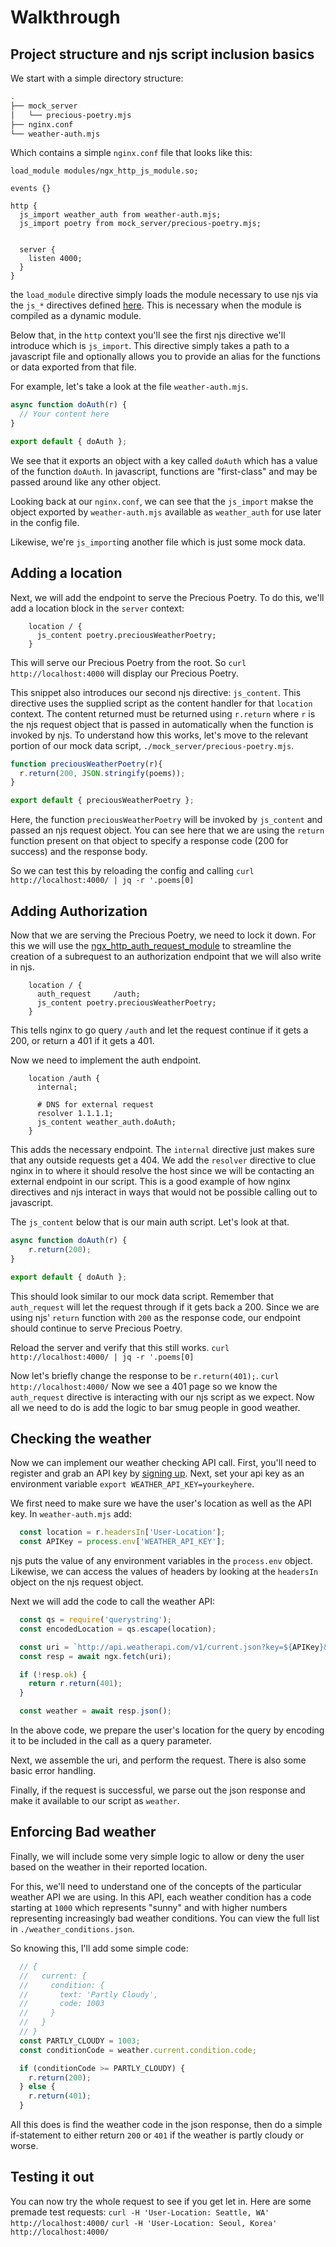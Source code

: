 # Walkthrough

## Project structure and njs script inclusion basics
We start with a simple directory structure:
```bash
.
├── mock_server
│   └── precious-poetry.mjs
├── nginx.conf
└── weather-auth.mjs
```

Which contains a simple `nginx.conf` file that looks like this:
```nginx
load_module modules/ngx_http_js_module.so;

events {}

http {
  js_import weather_auth from weather-auth.mjs;
  js_import poetry from mock_server/precious-poetry.mjs;


  server {
    listen 4000;
  }
}
```
the `load_module` directive simply loads the module necessary to use njs via the `js_*` directives defined [here](https://nginx.org/en/docs/http/ngx_http_js_module.html).  This is necessary when the module is compiled as a dynamic module.  

Below that, in the `http` context you'll see the first njs directive we'll introduce which is `js_import`. This directive simply takes a path to a javascript file and optionally allows you to provide an alias for the functions or data exported from that file.

For example, let's take a look at the file `weather-auth.mjs`.

```javascript
async function doAuth(r) {
  // Your content here
}

export default { doAuth };
```

We see that it exports an object with a key called `doAuth` which has a value of the function `doAuth`.  In javascript, functions are "first-class" and may be passed around like any other object.

Looking back at our `nginx.conf`, we can see that the `js_import` makse the object exported by `weather-auth.mjs` available as `weather_auth` for use later in the config file.

Likewise, we're `js_import`ing another file which is just some mock data.

## Adding a location
Next, we will add the endpoint to serve the Precious Poetry. To do this, we'll add a location block in the `server` context:
```nginx
    location / {
      js_content poetry.preciousWeatherPoetry;
    }
```

This will serve our Precious Poetry from the root.  So `curl http://localhost:4000` will display our Precious Poetry.

This snippet also introduces our second njs directive: `js_content`.  This directive uses the supplied script as the content handler for that `location` context.  The content returned must be returned using `r.return` where `r` is the njs request object that is passed in automatically when the function is invoked by njs. To understand how this works, let's move to the relevant portion of our mock data script, `./mock_server/precious-poetry.mjs`.

```javascript
function preciousWeatherPoetry(r){
  r.return(200, JSON.stringify(poems));
}

export default { preciousWeatherPoetry };
```

Here, the function `preciousWeatherPoetry` will be invoked by `js_content` and passed an njs request object.  You can see here that we are using the `return` function present on that object to specify a response code (200 for success) and the response body.

So we can test this by reloading the config and calling
`curl http://localhost:4000/ | jq -r '.poems[0]`

## Adding Authorization
Now that we are serving the Precious Poetry, we need to lock it down.  For this we will use the [ngx_http_auth_request_module](http://nginx.org/en/docs/http/ngx_http_auth_request_module.html) to streamline the creation of a subrequest to an authorization endpoint that we will also write in njs.

```nginx
    location / {
      auth_request     /auth;
      js_content poetry.preciousWeatherPoetry;
    }
```

This tells nginx to go query `/auth` and let the request continue if it gets a 200, or return a 401 if it gets a 401.

Now we need to implement the auth endpoint.

```nginx
    location /auth {
      internal;

      # DNS for external request
      resolver 1.1.1.1;
      js_content weather_auth.doAuth;
    }
```
This adds the necessary endpoint.  The `internal` directive just makes sure that any outside requests get a 404. We add the `resolver` directive to clue nginx in to where it should resolve the host since we will be contacting an external endpoint in our script. This is a good example of how nginx directives and njs interact in ways that would not be possible calling out to javascript.

The `js_content` below that is our main auth script. Let's look at that.

```javascript
async function doAuth(r) {
    r.return(200);
}

export default { doAuth };
```

This should look similar to our mock data script.  Remember that `auth_request` will let the request through if it gets back a 200.  Since we are using njs' `return` function with `200` as the response code, our endpoint should continue to serve Precious Poetry.

Reload the server and verify that this still works. `curl http://localhost:4000/ | jq -r '.poems[0]`

Now let's briefly change the response to be `r.return(401);`. `curl http://localhost:4000/`
Now we see a 401 page so we know the `auth_request` directive is interacting with our njs script as we expect.  Now all we need to do is add the logic to bar smug people in good weather.

## Checking the weather
Now we can implement our weather checking API call. First, you'll need to register and grab an API key by [signing up](https://www.weatherapi.com/signup.aspx).
Next, set your api key as an environment variable `export WEATHER_API_KEY=yourkeyhere`.

We first need to make sure we have the user's location as well as the API key. In `weather-auth.mjs` add:

```javascript
  const location = r.headersIn['User-Location'];
  const APIKey = process.env['WEATHER_API_KEY'];
```

njs puts the value of any environment variables in the `process.env` object. Likewise, we can access the values of headers by looking at the `headersIn` object on the njs request object.

Next we will add the code to call the weather API:
```javascript
  const qs = require('querystring');
  const encodedLocation = qs.escape(location);

  const uri = `http://api.weatherapi.com/v1/current.json?key=${APIKey}&q=${encodedLocation}`;
  const resp = await ngx.fetch(uri);

  if (!resp.ok) {
    return r.return(401);
  }

  const weather = await resp.json();
```

In the above code, we prepare the user's location for the query by encoding it to be included in the call as a query parameter.

Next, we assemble the uri, and perform the request.  There is also some basic error handling.

Finally, if the request is successful, we parse out the json response and make it available to our script as `weather`.

## Enforcing Bad weather
Finally, we will include some very simple logic to allow or deny the user based on the weather in their reported location.

For this, we'll need to understand one of the concepts of the particular weather API we are using.  In this API, each weather condition has a code starting at `1000` which represents "sunny" and
with higher numbers representing increasingly bad weather conditions.  You can view the full list in `./weather_conditions.json`.

So knowing this, I'll add some simple code:
```javascript
  // {
  //   current: {
  //     condition: {
  //       text: 'Partly Cloudy',
  //       code: 1003
  //     }
  //   }
  // }
  const PARTLY_CLOUDY = 1003;
  const conditionCode = weather.current.condition.code;

  if (conditionCode >= PARTLY_CLOUDY) {
    r.return(200);
  } else {
    r.return(401);
  }
```

All this does is find the weather code in the json response, then do a simple if-statement to either return `200` or `401` if the weather is partly cloudy or worse.

## Testing it out
You can now try the whole request to see if you get let in.  Here are some premade test requests:
`curl -H 'User-Location: Seattle, WA' http://localhost:4000/`
`curl -H 'User-Location: Seoul, Korea' http://localhost:4000/`



